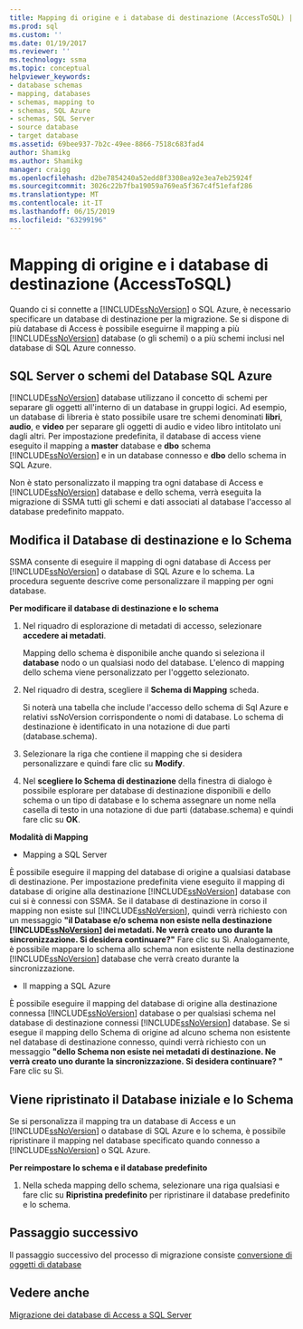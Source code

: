 ```yaml
---
title: Mapping di origine e i database di destinazione (AccessToSQL) | Microsoft Docs
ms.prod: sql
ms.custom: ''
ms.date: 01/19/2017
ms.reviewer: ''
ms.technology: ssma
ms.topic: conceptual
helpviewer_keywords:
- database schemas
- mapping, databases
- schemas, mapping to
- schemas, SQL Azure
- schemas, SQL Server
- source database
- target database
ms.assetid: 69bee937-7b2c-49ee-8866-7518c683fad4
author: Shamikg
ms.author: Shamikg
manager: craigg
ms.openlocfilehash: d2be7854240a52edd8f3308ea92e3ea7eb25924f
ms.sourcegitcommit: 3026c22b7fba19059a769ea5f367c4f51efaf286
ms.translationtype: MT
ms.contentlocale: it-IT
ms.lasthandoff: 06/15/2019
ms.locfileid: "63299196"
---
```

# <a name="mapping-source-and-target-databases-accesstosql"></a>Mapping di origine e i database di destinazione (AccessToSQL)
Quando ci si connette a [!INCLUDE[ssNoVersion](../../includes/ssnoversion-md.md)] o SQL Azure, è necessario specificare un database di destinazione per la migrazione. Se si dispone di più database di Access è possibile eseguirne il mapping a più [!INCLUDE[ssNoVersion](../../includes/ssnoversion-md.md)] database (o gli schemi) o a più schemi inclusi nel database di SQL Azure connesso.  
  
## <a name="sql-server-or-sql-azure-database-schemas"></a>SQL Server o schemi del Database SQL Azure  
[!INCLUDE[ssNoVersion](../../includes/ssnoversion-md.md)] database utilizzano il concetto di schemi per separare gli oggetti all'interno di un database in gruppi logici. Ad esempio, un database di libreria è stato possibile usare tre schemi denominati **libri**, **audio**, e **video** per separare gli oggetti di audio e video libro intitolato uni dagli altri. Per impostazione predefinita, il database di access viene eseguito il mapping a **master** database e **dbo** schema [!INCLUDE[ssNoVersion](../../includes/ssnoversion-md.md)] e in un database connesso e **dbo** dello schema in SQL Azure.  
  
Non è stato personalizzato il mapping tra ogni database di Access e [!INCLUDE[ssNoVersion](../../includes/ssnoversion-md.md)] database e dello schema, verrà eseguita la migrazione di SSMA tutti gli schemi e dati associati al database l'accesso al database predefinito mappato.  
  
## <a name="modifying-the-target-database-and-schema"></a>Modifica il Database di destinazione e lo Schema  
SSMA consente di eseguire il mapping di ogni database di Access per [!INCLUDE[ssNoVersion](../../includes/ssnoversion-md.md)] o database di SQL Azure e lo schema. La procedura seguente descrive come personalizzare il mapping per ogni database.  
  
**Per modificare il database di destinazione e lo schema**  
  
1.  Nel riquadro di esplorazione di metadati di accesso, selezionare **accedere ai metadati**.  
  
    Mapping dello schema è disponibile anche quando si seleziona il **database** nodo o un qualsiasi nodo del database. L'elenco di mapping dello schema viene personalizzato per l'oggetto selezionato.  
  
2.  Nel riquadro di destra, scegliere il **Schema di Mapping** scheda.  
  
    Si noterà una tabella che include l'accesso dello schema di Sql Azure e relativi ssNoVersion corrispondente o nomi di database. Lo schema di destinazione è identificato in una notazione di due parti (database.schema).  
  
3.  Selezionare la riga che contiene il mapping che si desidera personalizzare e quindi fare clic su **Modify**.  
  
4.  Nel **scegliere lo Schema di destinazione** della finestra di dialogo è possibile esplorare per database di destinazione disponibili e dello schema o un tipo di database e lo schema assegnare un nome nella casella di testo in una notazione di due parti (database.schema) e quindi fare clic su **OK**.  
  
**Modalità di Mapping**  
  
-   Mapping a SQL Server  
  
È possibile eseguire il mapping del database di origine a qualsiasi database di destinazione. Per impostazione predefinita viene eseguito il mapping di database di origine alla destinazione [!INCLUDE[ssNoVersion](../../includes/ssnoversion-md.md)] database con cui si è connessi con SSMA. Se il database di destinazione in corso il mapping non esiste sul [!INCLUDE[ssNoVersion](../../includes/ssnoversion-md.md)], quindi verrà richiesto con un messaggio **"il Database e/o schema non esiste nella destinazione [!INCLUDE[ssNoVersion](../../includes/ssnoversion-md.md)] dei metadati. Ne verrà creato uno durante la sincronizzazione. Si desidera continuare?"** Fare clic su Sì. Analogamente, è possibile mappare lo schema allo schema non esistente nella destinazione [!INCLUDE[ssNoVersion](../../includes/ssnoversion-md.md)] database che verrà creato durante la sincronizzazione.  
  
-   Il mapping a SQL Azure  
  
È possibile eseguire il mapping del database di origine alla destinazione connessa [!INCLUDE[ssNoVersion](../../includes/ssnoversion-md.md)] database o per qualsiasi schema nel database di destinazione connessi [!INCLUDE[ssNoVersion](../../includes/ssnoversion-md.md)] database. Se si esegue il mapping dello Schema di origine ad alcuno schema non esistente nel database di destinazione connesso, quindi verrà richiesto con un messaggio **"dello Schema non esiste nei metadati di destinazione. Ne verrà creato uno durante la sincronizzazione. Si desidera continuare? "** Fare clic su Sì.  
  
## <a name="reverting-to-your-initial-database-and-schema"></a>Viene ripristinato il Database iniziale e lo Schema  
Se si personalizza il mapping tra un database di Access e un [!INCLUDE[ssNoVersion](../../includes/ssnoversion-md.md)] o database di SQL Azure e lo schema, è possibile ripristinare il mapping nel database specificato quando connesso a [!INCLUDE[ssNoVersion](../../includes/ssnoversion-md.md)] o SQL Azure.  
  
**Per reimpostare lo schema e il database predefinito**  
  
1.  Nella scheda mapping dello schema, selezionare una riga qualsiasi e fare clic su **Ripristina predefinito** per ripristinare il database predefinito e lo schema.  
  
## <a name="next-step"></a>Passaggio successivo  
Il passaggio successivo del processo di migrazione consiste [conversione di oggetti di database](converting-access-database-objects-accesstosql.md)  
  
## <a name="see-also"></a>Vedere anche  
[Migrazione dei database di Access a SQL Server](migrating-access-databases-to-sql-server-azure-sql-db-accesstosql.md)  
  
